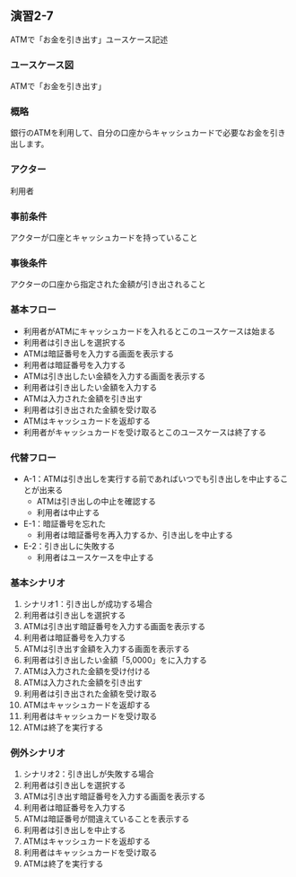 ## 演習2-7
ATMで「お金を引き出す」ユースケース記述

### ユースケース図
ATMで「お金を引き出す」
### 概略
銀行のATMを利用して、自分の口座からキャッシュカードで必要なお金を引き出します。
### アクター
利用者
### 事前条件
アクターが口座とキャッシュカードを持っていること
### 事後条件
アクターの口座から指定された金額が引き出されること

### 基本フロー
* 利用者がATMにキャッシュカードを入れるとこのユースケースは始まる
* 利用者は引き出しを選択する
* ATMは暗証番号を入力する画面を表示する
* 利用者は暗証番号を入力する
* ATMは引き出したい金額を入力する画面を表示する
* 利用者は引き出したい金額を入力する
* ATMは入力された金額を引き出す
* 利用者は引き出された金額を受け取る
* ATMはキャッシュカードを返却する
* 利用者がキャッシュカードを受け取るとこのユースケースは終了する

### 代替フロー
* A-1：ATMは引き出しを実行する前であればいつでも引き出しを中止することが出来る
    - ATMは引き出しの中止を確認する
    - 利用者は中止する
* E-1：暗証番号を忘れた
    - 利用者は暗証番号を再入力するか、引き出しを中止する
* E-2：引き出しに失敗する
    - 利用者はユースケースを中止する

### 基本シナリオ
1. シナリオ1：引き出しが成功する場合
2. 利用者は引き出しを選択する
3. ATMは引き出す暗証番号を入力する画面を表示する
4. 利用者は暗証番号を入力する
5. ATMは引き出す金額を入力する画面を表示する
6. 利用者は引き出したい金額「5,0000」をに入力する
7. ATMは入力された金額を受け付ける
8. ATMは入力された金額を引き出す
9. 利用者は引き出された金額を受け取る
10. ATMはキャッシュカードを返却する
11. 利用者はキャッシュカードを受け取る
12. ATMは終了を実行する

### 例外シナリオ
1. シナリオ2：引き出しが失敗する場合
2. 利用者は引き出しを選択する
3. ATMは引き出す暗証番号を入力する画面を表示する
4. 利用者は暗証番号を入力する
5. ATMは暗証番号が間違えていることを表示する
6. 利用者は引き出しを中止する
7. ATMはキャッシュカードを返却する
8. 利用者はキャッシュカードを受け取る
9. ATMは終了を実行する